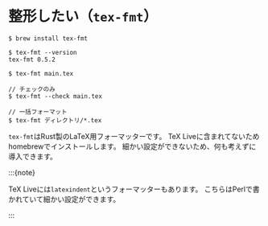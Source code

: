 # 整形したい（`tex-fmt`）

```console
$ brew install tex-fmt

$ tex-fmt --version
tex-fmt 0.5.2

$ tex-fmt main.tex

// チェックのみ
$ tex-fmt --check main.tex

// 一括フォーマット
$ tex-fmt ディレクトリ/*.tex
```

`tex-fmt`はRust製のLaTeX用フォーマッターです。
TeX Liveに含まれてないためhomebrewでインストールします。
細かい設定ができないため、何も考えずに導入できます。

:::{note}

TeX Liveには`latexindent`というフォーマッターもあります。
こちらはPerlで書かれていて細かい設定ができます。

:::

